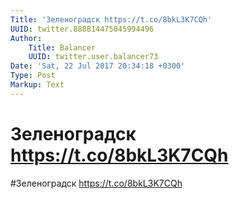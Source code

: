 ```yaml
---
Title: 'Зеленоградск https://t.co/8bkL3K7CQh'
UUID: twitter.888814475045994496
Author:
    Title: Balancer
    UUID: twitter.user.balancer73
Date: 'Sat, 22 Jul 2017 20:34:18 +0300'
Type: Post
Markup: Text
---
```


# Зеленоградск https://t.co/8bkL3K7CQh

#Зеленоградск https://t.co/8bkL3K7CQh